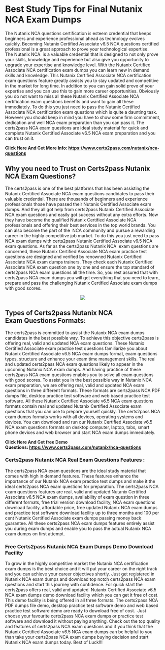 <h1><strong>Best Study Tips for Final Nutanix NCA Exam Dumps</strong></h1>

<p>The Nutanix NCA questions certification is esteem credential that keeps beginners and experience professional ahead as technology evolves quickly. Becoming Nutanix Certified Associate v6.5 NCA questions certified professional is a great approach to prove your technological expertise. The Nutanix NCA  is a valuable credential that is designed to not only prove your skills, knowledge and experience but also give you opportunity to upgrade your expertise and knowledge level. With the Nutanix Certified Associate NCA certification exam dumps you can learn new in demand skills and knowledge. This Nutanix Certified Associate NCA certification exam questions feature greatly assists you to stay updated and competitive in the market for long time. In addition to you can gain solid prove of your expertise and you can use this to gain more career opportunities. Obviously you do not want to miss all these Nutanix Certified Associate NCA certification exam questions benefits and want to gain all these immediately. To do this you just need to pass the Nutanix Certified Associate NCA certification exam questions which is quite a daunting task. However you should keep in mind you have to show some firm commitment, dedication and well NCA exam preparation than you can pass it. The certs2pass NCA exam questions are ideal study material for quick and complete Nutanix Certified Associate v6.5 NCA exam preparation and you can trust on it.</p>

<p><strong>Click Here And Get More Info: <a href="https://www.certs2pass.com/nutanix/nca-questions">https://www.certs2pass.com/nutanix/nca-questions</a></strong></p>

<h2><strong>Why you need to Trust on Certs2pass Nutanix NCA Exam Questions?</strong></h2>

<p>The certs2pass is one of the best platforms that has been assisting the Nutanix Certified Associate NCA exam questions candidates to pass their valuable credential. There are thousands of beginners and experience professionals those have passed their Nutanix Certified Associate exam dumps. And they all got help from certs2pass Nutanix Certified Associate NCA exam questions and easily got success without any extra efforts. Now they have become the qualified Nutanix Certified Associate NCA professionals and offering their best services in the top world brands. You can also become the part of the  NCA community and pursue a rewarding career in the highly competitive job market. To do this you just need to pass NCA exam dumps with certs2pass Nutanix Certified Associate v6.5 NCA exam questions. As far as the certs2pass Nutanix NCA  exam questions are concerned, these Nutanix Certified Associate NCA exam practice test questions are designed and verified by renowned Nutanix Certified Associate NCA exam dumps trainers. They check each Nutanix Certified Associate NCA exam question one by one and ensure the top standard of certs2pass NCA exam questions all the time. So, you rest assured that with certs2pass NCA exam dumps you will get everything that you need to learn, prepare and pass the challenging Nutanix Certified Associate exam dumps with good scores.</p>

<p style="text-align: center;"><img src="https://i.ibb.co/KqxymRr/161103-143.jpg" /></p>

<h2><strong>Types of Certs2pass Nutanix NCA Exam Questions Formats:</strong></h2>

<p>The certs2pass is committed to assist the Nutanix NCA exam dumps candidates in the best possible way. To achieve this objective certs2pass is offering real, valid and updated NCA exam questions. These Nutanix Certified Associate exam practice test questions familiarize you about Nutanix Certified Associate v6.5 NCA exam dumps format, exam questions types, structure and enhance your exam time management skills. The real and updated certs2pass NCA exam questions likely to appear in the upcoming Nutanix NCA exam dumps. And having practice of these certs2pass NCA exam questions enables you to solve all exam questions with good scores. To assist you in the best possible way in Nutanix NCA exam preparation, we are offering real, valid and updated NCA exam questions in three different formats. These formats are certs2pass NCA PDF dumps file, desktop practice test software and web based practice test software. All these Nutanix Certified Associate v6.5 NCA exam questions formats contain real and updated Nutanix Certified Associate exam questions that you can use to prepare yourself quickly. The certs2pass NCA exam dumps formats works with all devices, operating systems and devices. You can download and run our Nutanix Certified Associate v6.5 NCA exam questions formats on desktop computer, laptop, tabs, smart phone devices and web browser and start NCA exam dumps immediately.</p>

<p><strong>Click Here And Get free Demo Questions: <a href="https://www.certs2pass.com/nutanix/nca-questions">https://www.certs2pass.com/nutanix/nca-questions</a></strong></p>

<h3><strong>Certs2pass Nutanix NCA Real Exam Questions Features :</strong></h3>

<p>The certs2pass NCA exam questions are the ideal study material that comes with high in demand features. These features enhance the importance of our Nutanix NCA exam practice test dumps and make it the ideal certs2pass NCA exam questions for preparation. The certs2pass NCA exam questions features are real, valid and updated Nutanix Certified Associate v6.5 NCA exam dumps, availability of exam question in three different formats, free trial version download facility, NCA exam questions download facility, affordable price, free updated Nutanix NCA exam dumps and practice test software download facility up to three months and 100 per cent Nutanix Certified Associate exam dumps passing money back guarantee. All these certs2pass NCA exam dumps features entirely assist you during exam dumps and enable you to pass the actual Nutanix NCA exam dumps on first attempt.</p>

<h3><strong>Free Certs2pass Nutanix NCA Exam Dumps Demo Download Facility</strong></h3>

<p>To grow in the highly competitive market the Nutanix NCA certification exam dumps is the best choice and it will put your career on the right track and you can achieve your career objectives shortly. Just get registered in Nutanix NCA exam dumps and download top notch certs2pass NCA exam questions and start this journey with confidence. For quick start the certs2pass offers real, valid and updated  Nutanix Certified Associate v6.5 NCA exam dumps demo download facility which you can get it free of cost. This demo facility is being offered in all three formats. The certs2pass NCA PDF dumps file demo, desktop practice test software demo and web based practice test software demo are ready to download free of cost.  Just choose your favourite certs2pass NCA exam dumps or practice test software and download it without paying anything. Check out the top quality and features of certs2pass NCA exam questions and if you think that the Nutanix Certified Associate v6.5 NCA exam dumps can be helpful to you than take your certs2pass NCA exam dumps buying decision and start Nutanix NCA exam dumps today. Best of Luck!!!</p>

<p> </p>

